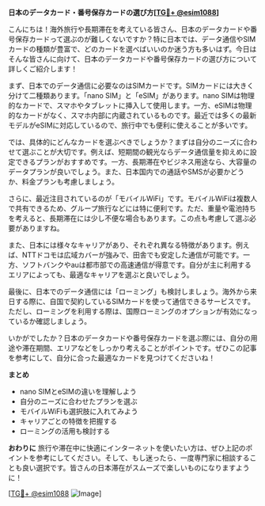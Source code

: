 **日本のデータカード・番号保存カードの選び方[[TG💪+ @esim1088](https://t.me/s/esim1088)]**

こんにちは！海外旅行や長期滞在を考えている皆さん、日本のデータカードや番号保存カードって選ぶのが難しくないですか？特に日本では、データ通信やSIMカードの種類が豊富で、どのカードを選べばいいのか迷う方も多いはず。今日はそんな皆さんに向けて、日本のデータカードや番号保存カードの選び方について詳しくご紹介します！

まず、日本でのデータ通信に必要なのはSIMカードです。SIMカードには大きく分けて二種類あります。「nano SIM」と「eSIM」があります。nano SIMは物理的なカードで、スマホやタブレットに挿入して使用します。一方、eSIMは物理的なカードがなく、スマホ内部に内蔵されているものです。最近では多くの最新モデルがeSIMに対応しているので、旅行中でも便利に使えることが多いです。

では、具体的にどんなカードを選ぶべきでしょうか？まずは自分のニーズに合わせて選ぶことが大切です。例えば、短期間の観光ならデータ通信量を抑えめに設定できるプランがおすすめです。一方、長期滞在やビジネス用途なら、大容量のデータプランが良いでしょう。また、日本国内での通話やSMSが必要かどうか、料金プランも考慮しましょう。

さらに、最近注目されているのが「モバイルWiFi」です。モバイルWiFiは複数人で共有できるため、グループ旅行などには特に便利です。ただ、重量や電池持ちを考えると、長期滞在には少し不便な場合もあります。この点も考慮して選ぶ必要がありますね。

また、日本には様々なキャリアがあり、それぞれ異なる特徴があります。例えば、NTTドコモは広域カバーが強みで、田舎でも安定した通信が可能です。一方、ソフトバンクやauは都市部での高速通信が得意です。自分が主に利用するエリアによっても、最適なキャリアを選ぶと良いでしょう。

最後に、日本でのデータ通信には「ローミング」も検討しましょう。海外から来日する際に、自国で契約しているSIMカードを使って通信できるサービスです。ただし、ローミングを利用する際は、国際ローミングのオプションが有効になっているか確認しましょう。

いかがでしたか？日本のデータカードや番号保存カードを選ぶ際には、自分の用途や滞在期間、エリアなどをしっかり考えることがポイントです。ぜひこの記事を参考にして、自分に合った最適なカードを見つけてくださいね！

**まとめ**
- nano SIMとeSIMの違いを理解しよう
- 自分のニーズに合わせたプランを選ぶ
- モバイルWiFiも選択肢に入れてみよう
- キャリアごとの特徴を把握する
- ローミングの活用も検討する

**おわりに**
旅行や滞在中に快適にインターネットを使いたい方は、ぜひ上記のポイントを参考にしてください。そして、もし迷ったら、一度専門家に相談することも良い選択です。皆さんの日本滞在がスムーズで楽しいものになりますように！

[[TG💪+ @esim1088](https://t.me/s/esim1088) ![Image](https://i.postimg.cc/Y0z9fWf4/image.png)]